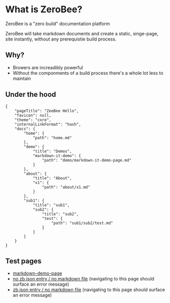 # What is ZeroBee?

ZeroBee is a "zero build" documentation platform

ZeroBee will take markdown documents and create a static, singe-page, site instantly, without any prerequistie build process.

## Why?
- Browers are increadibly powerful
- Without the componments of a build process there's a whole lot less to maintain

## Under the hood
```
{
    "pageTitle": "ZeeBee Hello",
    "favicon": null,
    "theme": "core",
    "internalLinkFormat": "hash",
    "docs": {
        "home": {
            "path": "home.md"
        },
        "demo": {
            "title": "Demos",
            "markdown-it-demo": {
                "path": "demo/markdown-it-demo-page.md"
            }
        },
        "about": {
            "title": "About",
            "x1": {
                "path": "about/x1.md"
            }
        },
        "sub1": {
            "title": "sub1",
            "sub2": {
                "title": "sub2",
                "test": {
                    "path": "sub1/sub2/test.md"
                }
            }
        }
    }
}
```

## Test pages
- [markdown-demo-page](test-pages/markdown-it-demo)
- [no zb.json entry / no markdown file](page-not-configured/markdown-does-not-exist) (navigating to this page should surface an error message)
- [zb.json entry / no markdown file](page-configured/markdown-does-not-exist) (navigating to this page should surface an error message)
